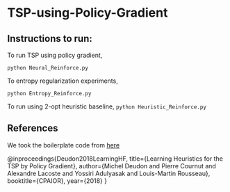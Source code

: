 # TSP-using-Policy-Gradient

## Instructions to run:

To run TSP using policy gradient,

```python Neural_Reinforce.py```

To entropy regularization experiments,

```python Entropy_Reinforce.py```

To run using 2-opt heuristic baseline,
```python Heuristic_Reinforce.py```



## References

We took the boilerplate code from [here](https://github.com/MichelDeudon/encode-attend-navigate)

@inproceedings{Deudon2018LearningHF,
  title={Learning Heuristics for the TSP by Policy Gradient},
  author={Michel Deudon and Pierre Cournut and Alexandre Lacoste and Yossiri Adulyasak and Louis-Martin Rousseau},
  booktitle={CPAIOR},
  year={2018}
}
